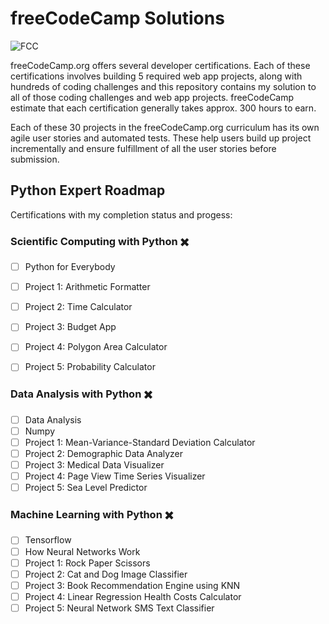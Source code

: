 # freeCodeCamp Solutions

![FCC ][fcc-img]

[fcc-img]:https://camo.githubusercontent.com/60c67cf9ac2db30d478d21755289c423e1f985c6/68747470733a2f2f73332e616d617a6f6e6177732e636f6d2f66726565636f646563616d702f776964652d736f6369616c2d62616e6e65722e706e67

freeCodeCamp.org offers several developer certifications. Each of these certifications involves building 5 required web app projects, along with hundreds of coding challenges and this repository contains my solution to all of those coding challenges and web app projects. freeCodeCamp estimate that each certification generally takes approx. 300 hours to earn.

Each of these 30 projects in the freeCodeCamp.org curriculum has its own agile user stories and automated tests. These help users build up project incrementally and ensure fulfillment of all the user stories before submission.

## Python Expert Roadmap 
   Certifications with my completion status and progess:


 ### **Scientific Computing with Python** ✖️

* [ ] Python for Everybody
* [ ] Project 1: Arithmetic Formatter
* [ ] Project 2: Time Calculator
* [ ] Project 3: Budget App
* [ ] Project 4: Polygon Area Calculator
* [ ] Project 5: Probability Calculator


 ### **Data Analysis with Python** ✖️

* [ ] Data Analysis
* [ ] Numpy
* [ ] Project 1: Mean-Variance-Standard Deviation Calculator
* [ ] Project 2: Demographic Data Analyzer
* [ ] Project 3: Medical Data Visualizer
* [ ] Project 4: Page View Time Series Visualizer
* [ ] Project 5: Sea Level Predictor

 ### **Machine Learning with Python** ✖️

* [ ] Tensorflow
* [ ] How Neural Networks Work
* [ ] Project 1: Rock Paper Scissors
* [ ] Project 2: Cat and Dog Image Classifier
* [ ] Project 3: Book Recommendation Engine using KNN
* [ ] Project 4: Linear Regression Health Costs Calculator
* [ ] Project 5: Neural Network SMS Text Classifier
